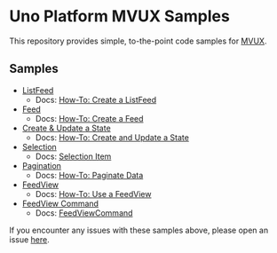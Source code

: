 # Uno Platform MVUX Samples

This repository provides simple, to-the-point code samples for [MVUX](https://platform.uno/docs/articles/external/uno.extensions/doc/Learn/Mvux/Overview.html?tabs=viewmodel%2Cmodel).

## Samples

- [ListFeed](src/MVUX/Presentation/ListFeedSample/)
  - Docs: [How-To: Create a ListFeed](https://platform.uno/docs/articles/external/uno.extensions/doc/Learn/Mvux/Tutorials/HowTo-ListFeed.html)
- [Feed](src/MVUX/Presentation/FeedSample)
  - Docs: [How-To: Create a Feed](https://platform.uno/docs/articles/external/uno.extensions/doc/Learn/Mvux/Tutorials/HowTo-SimpleFeed.html)
- [Create & Update a State](src/MVUX/Presentation/UpdateStateSample)
  - Docs: [How-To: Create and Update a State](https://platform.uno/docs/articles/external/uno.extensions/doc/Reference/Reactive/state.html)
- [Selection](src/MVUX/Presentation/SelectionSample)
  - Docs: [Selection Item](https://platform.uno/docs/articles/external/uno.extensions/doc/Learn/Mvux/Advanced/Selection.html)
- [Pagination](src/MVUX/Presentation/PaginationSample)
  - Docs: [How-To: Paginate Data](https://platform.uno/docs/articles/external/uno.extensions/doc/Learn/Mvux/Advanced/Pagination.html)
- [FeedView](src/MVUX/Presentation/FeedViewSample)
  - Docs: [How-To: Use a FeedView](https://platform.uno/docs/articles/external/uno.extensions/doc/Learn/Mvux/Tutorials/HowTo-SimpleFeed.html#using-a-feedview)
- [FeedView Command](src/MVUX/Presentation/FeedViewCommandSample)
  - Docs: [FeedViewCommand]()

If you encounter any issues with these samples above, please open an issue [here](https://github.com/unoplatform/Uno.Samples/issues/new).
